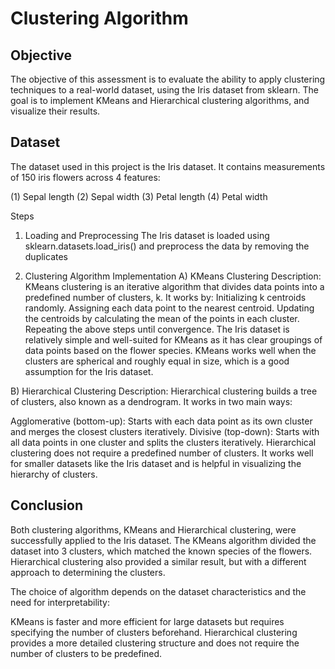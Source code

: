 # Clustering Algorithm
## Objective
The objective of this assessment is to evaluate the ability to apply clustering techniques to a real-world dataset, using the Iris dataset from sklearn. The goal is to implement KMeans and Hierarchical clustering algorithms, and visualize their results.

## Dataset
The dataset used in this project is the Iris dataset. It contains measurements of 150 iris flowers across 4 features:

(1) Sepal length
(2) Sepal width
(3) Petal length
(4) Petal width

Steps 
1. Loading and Preprocessing
The Iris dataset is loaded using sklearn.datasets.load_iris() and preprocess the data by removing the duplicates

2. Clustering Algorithm Implementation
A) KMeans Clustering
Description: KMeans clustering is an iterative algorithm that divides data points into a predefined number of clusters, k. It works by:
Initializing k centroids randomly.
Assigning each data point to the nearest centroid.
Updating the centroids by calculating the mean of the points in each cluster.
Repeating the above steps until convergence.
The Iris dataset is relatively simple and well-suited for KMeans as it has clear groupings of data points based on the flower species.
KMeans works well when the clusters are spherical and roughly equal in size, which is a good assumption for the Iris dataset.

B) Hierarchical Clustering
Description: Hierarchical clustering builds a tree of clusters, also known as a dendrogram. It works in two main ways:

Agglomerative (bottom-up): Starts with each data point as its own cluster and merges the closest clusters iteratively.
Divisive (top-down): Starts with all data points in one cluster and splits the clusters iteratively.
Hierarchical clustering does not require a predefined number of clusters.
It works well for smaller datasets like the Iris dataset and is helpful in visualizing the hierarchy of clusters.

## Conclusion
Both clustering algorithms, KMeans and Hierarchical clustering, were successfully applied to the Iris dataset. The KMeans algorithm divided the dataset into 3 clusters, which matched the known species of the flowers. Hierarchical clustering also provided a similar result, but with a different approach to determining the clusters.

The choice of algorithm depends on the dataset characteristics and the need for interpretability:

KMeans is faster and more efficient for large datasets but requires specifying the number of clusters beforehand.
Hierarchical clustering provides a more detailed clustering structure and does not require the number of clusters to be predefined.
